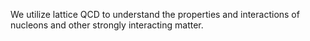 We utilize lattice QCD to understand the properties and interactions of nucleons and other strongly interacting matter.
